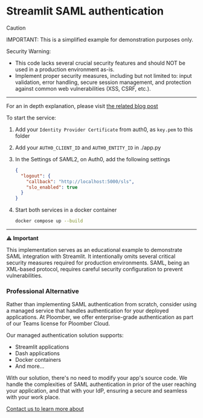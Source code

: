# Streamlit SAML authentication

> [!CAUTION]
> IMPORTANT: This is a simplified example for demonstration purposes only.
> 
> Security Warning:
> - This code lacks several crucial security features and should NOT be used in a production environment as-is.
> - Implement proper security measures, including but not limited to: input validation, error handling, secure session management, and protection against common web vulnerabilities (XSS, CSRF, etc.).

---

For an in depth explanation, please visit [the related blog post](https://ploomber.io/blog/streamlit-saml/)

To start the service:

1. Add your `Identity Provider Certificate` from auth0, as `key.pem` to this folder

2. Add your `AUTH0_CLIENT_ID` and `AUTH0_ENTITY_ID` in ./app.py

3. In the Settings of SAML2, on Auth0, add the following settings
    ```json
    {
      "logout": {
        "callback": "http://localhost:5000/sls",
        "slo_enabled": true
      }
    }
    ```

3. Start both services in a docker container
    ```sh
    docker compose up --build
    ```
___

**⚠️ Important**

This implementation serves as an educational example to demonstrate SAML integration with Streamlit. It intentionally omits several critical security measures required for production environments. SAML, being an XML-based protocol, requires careful security configuration to prevent vulnerabilities.

### Professional Alternative

Rather than implementing SAML authentication from scratch, consider using a managed service that handles authentication for your deployed applications. At Ploomber, we offer enterprise-grade authentication as part of our Teams license for Ploomber Cloud.

Our managed authentication solution supports:
- Streamlit applications
- Dash applications
- Docker containers
- And more...

With our solution, there's no need to modify your app's source code. We handle the complexities of SAML authentication in prior of the user reaching your application, and that with your IdP, ensuring a secure and seamless with your work place.

[Contact us to learn more about](https://ploomber.io/contact/)
